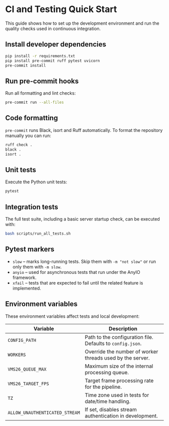# CI and Testing Quick Start

This guide shows how to set up the development environment and run the quality
checks used in continuous integration.

## Install developer dependencies

```bash
pip install -r requirements.txt
pip install pre-commit ruff pytest uvicorn
pre-commit install
```

## Run pre-commit hooks

Run all formatting and lint checks:

```bash
pre-commit run --all-files
```

## Code formatting

`pre-commit` runs Black, isort and Ruff automatically. To format the repository
manually you can run:

```bash
ruff check .
black .
isort .
```

## Unit tests

Execute the Python unit tests:

```bash
pytest
```

## Integration tests

The full test suite, including a basic server startup check, can be executed
with:

```bash
bash scripts/run_all_tests.sh
```

## Pytest markers

- `slow` – marks long-running tests. Skip them with `-m "not slow"` or run only
  them with `-m slow`.
- `anyio` – used for asynchronous tests that run under the AnyIO framework.
- `xfail` – tests that are expected to fail until the related feature is
  implemented.

## Environment variables

These environment variables affect tests and local development:

| Variable | Description |
|----------|-------------|
| `CONFIG_PATH` | Path to the configuration file. Defaults to `config.json`. |
| `WORKERS` | Override the number of worker threads used by the server. |
| `VMS26_QUEUE_MAX` | Maximum size of the internal processing queue. |
| `VMS26_TARGET_FPS` | Target frame processing rate for the pipeline. |
| `TZ` | Time zone used in tests for date/time handling. |
| `ALLOW_UNAUTHENTICATED_STREAM` | If set, disables stream authentication in development. |
